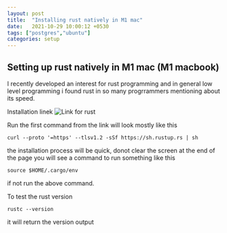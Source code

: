 ```yaml
---
layout: post
title:  "Installing rust natively in M1 mac"
date:   2021-10-29 10:00:12 +0530
tags: ["postgres","ubuntu"]
categories: setup
---
```


## Setting up rust natively in M1 mac (M1 macbook)

I recently developed an interest for rust programming and in general low level programming 
i found rust in so many progrrammers mentioning about its speed.


Installation linek
![Link for rust](https://www.rust-lang.org/tools/install)

Run the first command from the link will look mostly like this 

```curl --proto '=https' --tlsv1.2 -sSf https://sh.rustup.rs | sh```

the installation process will be quick, donot clear the screen at the end of the page you will
see a command to run something like this

```source $HOME/.cargo/env```

if not run the above command.


To test the rust version 

```rustc --version```

it will return the version output
